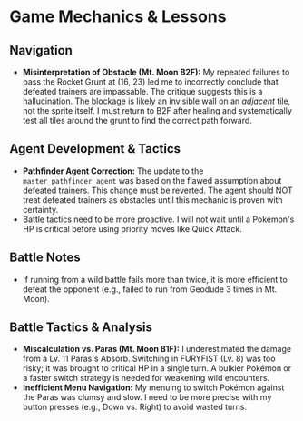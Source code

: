 # Game Mechanics & Lessons

## Navigation
- **Misinterpretation of Obstacle (Mt. Moon B2F):** My repeated failures to pass the Rocket Grunt at (16, 23) led me to incorrectly conclude that defeated trainers are impassable. The critique suggests this is a hallucination. The blockage is likely an invisible wall on an *adjacent* tile, not the sprite itself. I must return to B2F after healing and systematically test all tiles around the grunt to find the correct path forward.

## Agent Development & Tactics
- **Pathfinder Agent Correction:** The update to the `master_pathfinder_agent` was based on the flawed assumption about defeated trainers. This change must be reverted. The agent should NOT treat defeated trainers as obstacles until this mechanic is proven with certainty.
- Battle tactics need to be more proactive. I will not wait until a Pokémon's HP is critical before using priority moves like Quick Attack.

## Battle Notes
- If running from a wild battle fails more than twice, it is more efficient to defeat the opponent (e.g., failed to run from Geodude 3 times in Mt. Moon).

## Battle Tactics & Analysis
- **Miscalculation vs. Paras (Mt. Moon B1F):** I underestimated the damage from a Lv. 11 Paras's Absorb. Switching in FURYFIST (Lv. 8) was too risky; it was brought to critical HP in a single turn. A bulkier Pokémon or a faster switch strategy is needed for weakening wild encounters.
- **Inefficient Menu Navigation:** My menuing to switch Pokémon against the Paras was clumsy and slow. I need to be more precise with my button presses (e.g., Down vs. Right) to avoid wasted turns.